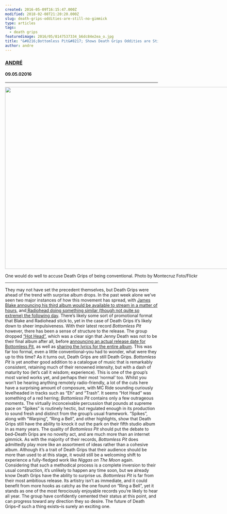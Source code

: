 ```yaml
---
created: 2016-05-09T16:15:47.000Z
modified: 2018-02-08T21:20:20.000Z
slug: death-grips-oddities-are-still-no-gimmick
type: articles
tags:
  - death grips
featuredimage: 2016/05/8147537334_b6dc84e2ea_o.jpg
title: "&#8216;Bottomless Pit&#8217; Shows Death Grips Oddities are Still No Gimmick"
author: andre
---
```

### [ANDRÉ](<https://twitter.com/AndreDack>)
#### 09\.05.02016
------

<div id="attachment_2067" style="width: 902px" class="wp-caption aligncenter"><img class="wp-image-2067" src="2016/05/8147537334_b6dc84e2ea_o.jpg" alt="" width="892" height="600" srcset="2016/05/8147537334_b6dc84e2ea_o.jpg 968w, 2016/05/8147537334_b6dc84e2ea_o-300x202.jpg 300w, 2016/05/8147537334_b6dc84e2ea_o-768x516.jpg 768w, 2016/05/8147537334_b6dc84e2ea_o-800x538.jpg 800w" sizes="(max-width: 892px) 100vw, 892px"><p class="wp-caption-text">One would do well to accuse Death Grips of being conventional. Photo by Montecruz Foto/Flickr</p></div>

------
They may not have set the precedent themselves, but Death Grips were ahead of the trend with surprise album drops. In the past week alone we’ve seen two major instances of how this movement has spread, with [James Blake announcing his third album would be available to stream in a matter of hours](<http://pitchfork.com/news/65268-james-blakes-new-album-the-colour-in-anything-is-out-tonight/>), and[ Radiohead doing something similar (though not quite so extreme) the following day](<http://pitchfork.com/news/65297-radiohead-announce-new-album-release-date-share-daydreaming-video/>). There’s likely some sort of promotional format that Blake and Radiohead stick to, yet in the case of Death Grips it’s likely down to sheer impulsiveness. With their latest record *Bottomless Pit* however, there has been a sense of structure to the release. The group dropped [“Hot Head”](<https://www.youtube.com/watch?v=UQm8qpexnjo>), which was a clear sign that Jenny Death was not to be their final album after all, before [announcing an actual release date for Bottomless Pit](<http://pitchfork.com/news/61741-death-grips-announce-new-album-bottomless-pit-release-date-share-lyrics/>), as well as [sharing the lyrics for the entire album](<http://thirdworlds.net/pit.php>). This was far too formal, even a little conventional–you had to wonder, what were they up to this time?
As it turns out, Death Grips are still Death Grips. *Bottomless Pit* is yet another good addition to a catalogue of music that is remarkably consistent, retaining much of their renowned intensity, but with a dash of maturity too (let’s call it wisdom; experience). This is one of the group’s most varied works yet, and perhaps their most ‘normal’ too. Whilst you won’t be hearing anything remotely radio-friendly, a lot of the cuts here have a surprising amount of composure, with MC Ride sounding curiously levelheaded in tracks such as “Eh” and “Trash”. It seems “Hot Head” was something of a red herring; *Bottomless Pit* contains only a few outrageous moments. The virtually inconceivable percussion that pounds at supreme pace on “Spikes” is routinely hectic, but regulated enough in its production to sound fresh and distinct from the group’s usual framework. “Spikes”, along with “Warping”, “Ring a Bell”, and other highlights, show that Death Grips still have the ability to knock it out the park on their fifth studio album in as many years. The quality of *Bottomless Pit* should put the debate to bed–Death Grips are no novelty act, and are much more than an internet gimmick.
As with the majority of their records, *Bottomless Pit* does admittedly play more like an assortment of ideas rather than a cohesive album. Although it’s a trait of Death Grips that their audience should be more than used to at this stage, it would still be a welcoming shift to experience a fully-fledged work like *Niggas on The Moon* again. Considering that such a methodical process is a complete inversion to their usual construction, it’s unlikely to happen any time soon, but we already know Death Grips have the ability to surprise us. *Bottomless Pit* is far from their most ambitious release. Its artistry isn’t as immediate, and it could benefit from more hooks as catchy as the one found on “Ring a Bell”, yet it stands as one of the most ferociously enjoyable records you’re likely to hear all year. The group have confidently cemented their status at this point, and can progress toward any direction they so desire. The future of Death Grips–if such a thing exists–is surely an exciting one.
